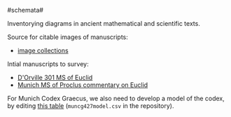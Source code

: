 #schemata#

Inventorying diagrams in ancient mathematical and scientific texts.

Source for citable images of manuscripts:

- [image collections](http://beta.hpcc.uh.edu/tomcat/mss/photos)

Intial manuscripts to survey:

- [D'Orville 301 MS of Euclid](http://beta.hpcc.uh.edu/tomcat/mss/browseimg?urn=urn:cite:episteme:dorv301img)
- [Munich MS of Proclus commentary on Euclid](http://beta.hpcc.uh.edu/tomcat/mss/browseimg?urn=urn:cite:bsb:muncg427img)

For Munich Codex Graecus, we also need to develop a model of the codex, by editing
[this table](https://github.com/HCMID/schemata/blob/master/collections/muncg427model.csv) 
(`muncg427model.csv` in the repository).

